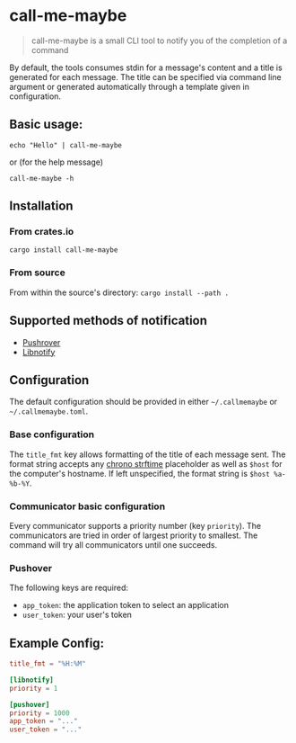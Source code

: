 # call-me-maybe

> call-me-maybe is a small CLI tool to notify you of the completion of a command

By default, the tools consumes stdin for a message's content and a title is generated for each message. The title can be 
specified via command line argument or generated automatically through a template given in configuration.

## Basic usage:

```shell
echo "Hello" | call-me-maybe
```

or (for the help message)

```shell
call-me-maybe -h
```

## Installation

### From crates.io

`cargo install call-me-maybe`


### From source

From within the source's directory: `cargo install --path .`

## Supported methods of notification

- [Pushrover](https://pushover.net/)
- [Libnotify](https://wiki.archlinux.org/title/Desktop_notifications)

## Configuration

The default configuration should be provided in either `~/.callmemaybe` or `~/.callmemaybe.toml`.

### Base configuration

The `title_fmt` key allows formatting of the title of each message sent. The format string accepts any [chrono strftime](https://docs.rs/chrono/latest/chrono/format/strftime/index.html)
placeholder as well as `$host` for the computer's hostname. If left unspecified, the format string is `$host %a-%b-%Y`.

### Communicator basic configuration

Every communicator supports a priority number (key `priority`). The communicators are tried in order of largest priority to smallest. The command will try all communicators until one succeeds.

### Pushover

The following keys are required:
- `app_token`: the application token to select an application
- `user_token`: your user's token



## Example Config:
```toml
title_fmt = "%H:%M"

[libnotify]
priority = 1

[pushover]
priority = 1000
app_token = "..."
user_token = "..."
```
